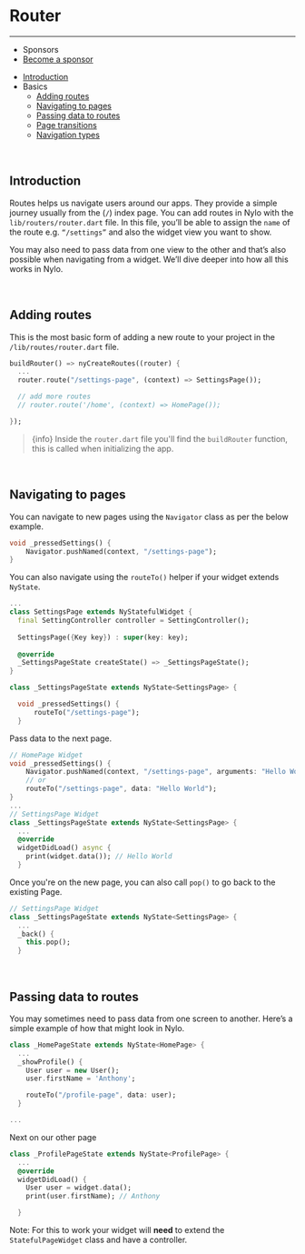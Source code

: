 # Router

---

- <span class="text-grey">Sponsors</span>
- [Become a sponsor](https://nylo.dev/contributions)

<a name="section-1"></a>
- [Introduction](#introduction "Introduction")
- Basics
  - [Adding routes](#adding-routes "Adding routes")
  - [Navigating to pages](#navigating-to-pages "Navigating to pages")
  - [Passing data to routes](#passing-data-to-routes "Passing data to routes")
  - [Page transitions](#page-transitions "Page transitions")
  - [Navigation types](#navigation-types "Navigation types")


<a name="introduction"></a>
<br>
## Introduction

Routes helps us navigate users around our apps. They provide a simple journey usually from the (`/`) index page. You can add routes in Nylo with the `lib/routers/router.dart` file. In this file, you’ll be able to assign the `name` of the route e.g. `“/settings”` and also the widget view you want to show.

You may also need to pass data from one view to the other and that’s also possible when navigating from a widget. We’ll dive deeper into how all this works in Nylo. 

<a name="adding-routes"></a>
<br>

## Adding routes

This is the most basic form of adding a new route to your project in the `/lib/routes/router.dart` file.

``` dart
buildRouter() => nyCreateRoutes((router) {
  ...
  router.route("/settings-page", (context) => SettingsPage());

  // add more routes
  // router.route('/home', (context) => HomePage());

});
```

> {info} Inside the `router.dart` file you'll find the `buildRouter` function, this is called when initializing the app.

<a name="navigating-to-pages"></a>
<br>

## Navigating to pages

You can navigate to new pages using the `Navigator` class as per the below example.

``` dart
void _pressedSettings() {
    Navigator.pushNamed(context, "/settings-page");
}
```

You can also navigate using the `routeTo()` helper if your widget extends `NyState`.

``` dart
...
class SettingsPage extends NyStatefulWidget {
  final SettingController controller = SettingController();
  
  SettingsPage({Key key}) : super(key: key);
  
  @override
  _SettingsPageState createState() => _SettingsPageState();
}

class _SettingsPageState extends NyState<SettingsPage> {

  void _pressedSettings() {
      routeTo("/settings-page");
  }
```

Pass data to the next page.
``` dart
// HomePage Widget
void _pressedSettings() {
    Navigator.pushNamed(context, "/settings-page", arguments: "Hello World");
    // or
    routeTo("/settings-page", data: "Hello World");
}
...
// SettingsPage Widget
class _SettingsPageState extends NyState<SettingsPage> {
  ...
  @override
  widgetDidLoad() async {
    print(widget.data()); // Hello World
  }
```

Once you're on the new page, you can also call `pop()` to go back to the existing Page.
``` dart
// SettingsPage Widget
class _SettingsPageState extends NyState<SettingsPage> {
  ...
  _back() {
    this.pop();
  }
```

<a name="passing-data-to-routes"></a>
<br>

## Passing data to routes

You may sometimes need to pass data from one screen to another. Here’s a simple example of how that might look in Nylo.

``` dart
class _HomePageState extends NyState<HomePage> {
  ...
  _showProfile() {
    User user = new User();
    user.firstName = 'Anthony';

    routeTo("/profile-page", data: user);
  }

...
```

Next on our other page

``` dart 
class _ProfilePageState extends NyState<ProfilePage> {
  ...
  @override
  widgetDidLoad() {
    User user = widget.data();
    print(user.firstName); // Anthony

  }
```

Note: For this to work your widget will **need** to extend the `StatefulPageWidget` class and have a controller.